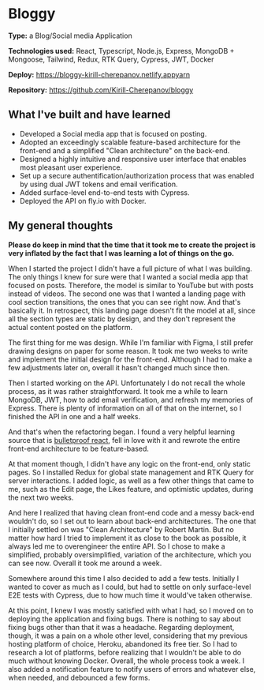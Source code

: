 # Bloggy

**Type:** a Blog/Social media Application

**Technologies used:** React, Typescript, Node.js, Express, MongoDB + Mongoose, Tailwind, Redux, RTK Query, Cypress, JWT, Docker

**Deploy:** https://bloggy-kirill-cherepanov.netlify.appyarn

**Repository:** https://github.com/Kirill-Cherepanov/bloggy

## What I've built and have learned

- Developed a Social media app that is focused on posting.
- Adopted an exceedingly scalable feature-based architecture for the front-end and a simplified "Clean architecture" on the back-end.
- Designed a highly intuitive and responsive user interface that enables most pleasant user experience.
- Set up a secure authentification/authorization process that was enabled by using dual JWT tokens and email verification.
- Added surface-level end-to-end tests with Cypress.
- Deployed the API on fly.io with Docker.

## My general thoughts

**Please do keep in mind that the time that it took me to create the project is very inflated by the fact that I was learning a lot of things on the go.**

When I started the project I didn't have a full picture of what I was building. The only things I knew for sure were that I wanted a social media app that focused on posts. Therefore, the model is similar to YouTube but with posts instead of videos. The second one was that I wanted a landing page with cool section transitions, the ones that you can see right now. And that's basically it. In retrospect, this landing page doesn't fit the model at all, since all the section types are static by design, and they don't represent the actual content posted on the platform.

The first thing for me was design. While I'm familiar with Figma, I still prefer drawing designs on paper for some reason. It took me two weeks to write and implement the initial design for the front-end. Although I had to make a few adjustments later on, overall it hasn't changed much since then.

Then I started working on the API. Unfortunately I do not recall the whole process, as it was rather straightforward. It took me a while to learn MongoDB, JWT, how to add email verification, and refresh my memories of Express. There is plenty of information on all of that on the internet, so I finished the API in one and a half weeks.

And that's when the refactoring began. I found a very helpful learning source that is [bulletproof react](https://github.com/alan2207/bulletproof-react), fell in love with it and rewrote the entire front-end architecture to be feature-based.

At that moment though, I didn't have any logic on the front-end, only static pages. So I installed Redux for global state management and RTK Query for server interactions. I added logic, as well as a few other things that came to me, such as the Edit page, the Likes feature, and optimistic updates, during the next two weeks.

And here I realized that having clean front-end code and a messy back-end wouldn't do, so I set out to learn about back-end architectures. The one that I initially settled on was "Clean Architecture" by Robert Martin. But no matter how hard I tried to implement it as close to the book as possible, it always led me to overengineer the entire API. So I chose to make a simplified, probably oversimplified, variation of the architecture, which you can see now. Overall it took me around a week.

Somewhere around this time I also decided to add a few tests. Initially I wanted to cover as much as I could, but had to settle on only surface-level E2E tests with Cypress, due to how much time it would've taken otherwise.

At this point, I knew I was mostly satisfied with what I had, so I moved on to deploying the application and fixing bugs. There is nothing to say about fixing bugs other than that it was a headache. Regarding deployment, though, it was a pain on a whole other level, considering that my previous hosting platform of choice, Heroku, abandoned its free tier. So I had to research a lot of platforms, before realizing that I wouldn't be able to do much without knowing Docker. Overall, the whole process took a week.
I also added a notification feature to notify users of errors and whatever else, when needed, and debounced a few forms.
